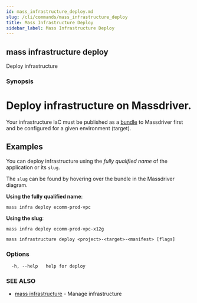 ```yaml
---
id: mass_infrastructure_deploy.md
slug: /cli/commands/mass_infrastructure_deploy
title: Mass Infrastructure Deploy
sidebar_label: Mass Infrastructure Deploy
---
```

## mass infrastructure deploy

Deploy infrastructure

### Synopsis

# Deploy infrastructure on Massdriver.

Your infrastructure IaC must be published as a [bundle](https://docs.massdriver.cloud/bundles) to Massdriver first and be configured for a given environment (target).

## Examples

You can deploy infrastructure using the _fully qualified name_ of the application or its `slug`.

The `slug` can be found by hovering over the bundle in the Massdriver diagram.

**Using the fully qualified name**:

```shell
mass infra deploy ecomm-prod-vpc
```

**Using the slug**:

```shell
mass infra deploy ecomm-prod-vpc-x12g
```


```
mass infrastructure deploy <project>-<target>-<manifest> [flags]
```

### Options

```
  -h, --help   help for deploy
```

### SEE ALSO

* [mass infrastructure](/cli/commands/mass_infrastructure)	 - Manage infrastructure
